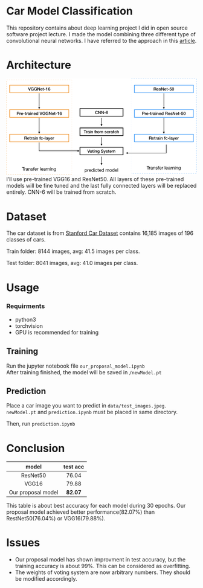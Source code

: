 # Car Model Classification
This repository contains about deep learning project I did in open source software project lecture. I made the model combining three different type of convolutional neural networks. I have referred to the approach in this [article](https://www.mdpi.com/2078-2489/8/3/91).

# Architecture
![](./architecture_img.png)
I’ll use pre-trained VGG16 and ResNet50. All layers of these pre-trained models will be fine tuned and the last fully connected layers will be replaced entirely. CNN-6 will be trained from scratch.

# Dataset
The car dataset is from [Stanford Car Dataset](https://www.kaggle.com/jessicali9530/stanford-cars-dataset) contains 16,185 images of 196 classes of cars.

Train folder: 8144 images, avg: 41.5 images per class.

Test folder: 8041 images, avg: 41.0 images per class.

# Usage
### Requirments
-  python3
- torchvision
- GPU is recommended for training

## Training
Run the jupyter notebook file `our_proposal_model.ipynb`  
After training finished, the model will be saved in `/newModel.pt`

## Prediction
Place a car image you want to predict in `data/test_images.jpeg`.  
`newModel.pt` and `prediction.ipynb` must be placed in same directory.

Then, run `prediction.ipynb`

# Conclusion
|model|test acc|
|:---:|:---:|
|ResNet50|76.04|
|VGG16|79.88|
|Our proposal model|**82.07**|

This table is about best accuracy for each model during 30 epochs.  Our proposal model achieved better performance(82.07%) than RestNet50(76.04%) or VGG16(79.88%).

# Issues
- Our proposal model has shown improvment in test accuracy, but the training accuracy is about 99%. This can be considered as overfitting. 
- The weights of voting system are now arbitrary numbers. They should be modified accordingly.











